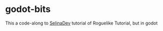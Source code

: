 # godot-bits

This a code-along to [SelinaDev](<https://selinadev.github.io/05-rogueliketutorial-01/>) tutorial of Roguelike Tutorial, but in godot
